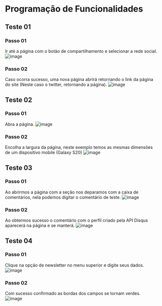 # Programação de Funcionalidades

## Teste 01

### Passo 01
Ir até a página com o botão de compartilhamento e selecionar a rede social.
![image](https://user-images.githubusercontent.com/98277143/203175282-90f72d27-412d-408d-b312-e692c1c7982d.png)
### Passo 02
Caso ocorra sucesso, uma nova página abrirá retornando o link da página do site (Neste caso o twitter, retornando a página).
![image](https://user-images.githubusercontent.com/98277143/203175892-048da03a-3fc4-47b5-9274-af28b61b43f9.png)

## Teste 02

### Passo 01
Abra a página.
![image](https://user-images.githubusercontent.com/98277143/203176764-c41ec134-3e54-4160-ba34-96a67f26e6e3.png)
### Passo 02
Encolha a largura da página, neste exemplo temos as mesmas dimensões de um dispositivo mobile (Galaxy S20)
![image](https://user-images.githubusercontent.com/98277143/203176872-acd4b7ed-013e-4a22-8428-9cac0cf3f005.png)


## Teste 03

### Passo 01
Ao abrirmos a página com a seção nos deparamos com a caixa de comentários, nela podemos digitar o comentário de teste.
![image](https://user-images.githubusercontent.com/98277143/203177076-ac754591-caf2-4304-a8e3-91c382e886c8.png)
### Passo 02
Ao obtermos sucesso o comentário com o perfil criado pela API Disqus aparecerá na página e se manterá.
![image](https://user-images.githubusercontent.com/98277143/203178070-fb1f48b1-1b7c-4056-8c5b-3ecd1b27da45.png)


## Teste 04

### Passo 01
Clique na opção de newsletter no menu superior e digite seus dados.
![image](https://user-images.githubusercontent.com/98277143/203178310-10a15121-e464-43b2-8253-1b3ba7af445a.png)
### Passo 02
Com sucesso confirmado as bordas dos campos se tornam verdes.
![image](https://user-images.githubusercontent.com/98277143/203178439-692254f1-23ef-4642-a48e-ce343670bf28.png)
